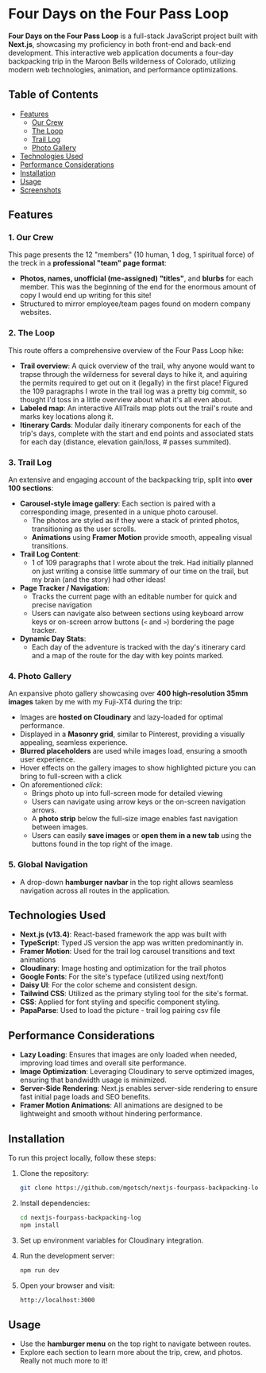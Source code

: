 
# Four Days on the Four Pass Loop

**Four Days on the Four Pass Loop** is a full-stack JavaScript project built with **Next.js**, showcasing my proficiency in both front-end and back-end development. This interactive web application documents a four-day backpacking trip in the Maroon Bells wilderness of Colorado, utilizing modern web technologies, animation, and performance optimizations.

## Table of Contents
- [Features](#features)
  - [Our Crew](#our-crew)
  - [The Loop](#the-loop)
  - [Trail Log](#trail-log)
  - [Photo Gallery](#photo-gallery)
- [Technologies Used](#technologies-used)
- [Performance Considerations](#performance-considerations)
- [Installation](#installation)
- [Usage](#usage)
- [Screenshots](#screensshots)

## Features

### 1. **Our Crew**
This page presents the 12 "members" (10 human, 1 dog, 1 spiritual force) of the treck in a **professional "team" page format**:
- **Photos, names, unofficial (me-assigned) "titles"**, and **blurbs** for each member. This was the beginning of the end for the enormous amount of copy I would end up writing for this site!
- Structured to mirror employee/team pages found on modern company websites.

### 2. **The Loop**
This route offers a comprehensive overview of the Four Pass Loop hike:
- **Trail overview**: A quick overview of the trail, why anyone would want to trapse through the wilderness for several days to hike it, and aquiring the permits required to get out on it (legally) in the first place! Figured the 109 paragraphs I wrote in the trail log was a pretty big commit, so thought I'd toss in a little overview about what it's all even about.
- **Labeled map**: An interactive AllTrails map plots out the trail's route and marks key locations along it.
- **Itinerary Cards**: Modular daily itinerary components for each of the trip's days, complete with the start and end points and associated stats for each day (distance, elevation gain/loss, # passes summited).

### 3. **Trail Log**
An extensive and engaging account of the backpacking trip, split into **over 100 sections**:
- **Carousel-style image gallery**: Each section is paired with a corresponding image, presented in a unique photo carousel.
  - The photos are styled as if they were a stack of printed photos, transitioning as the user scrolls.
  - **Animations** using **Framer Motion** provide smooth, appealing visual transitions.
- **Trail Log Content**: 
  - 1 of 109 paragraphs that I wrote about the trek. Had initially planned on just writing a consise little summary of our time on the trail, but my brain (and the story) had other ideas!
- **Page Tracker / Navigation**: 
  - Tracks the current page with an editable number for quick and precise navigation  
  - Users can navigate also between sections using keyboard arrow keys or on-screen arrow buttons (`<` and `>`) bordering the page tracker.
- **Dynamic Day Stats**: 
  - Each day of the adventure is tracked with the day's itinerary card and a map of the route for the day with key points marked.

### 4. **Photo Gallery**
An expansive photo gallery showcasing over **400 high-resolution 35mm images** taken by me with my Fuji-XT4 during the trip:
- Images are **hosted on Cloudinary** and lazy-loaded for optimal performance.
- Displayed in a **Masonry grid**, similar to Pinterest, providing a visually appealing, seamless experience.
- **Blurred placeholders** are used while images load, ensuring a smooth user experience.
- Hover effects on the gallery images to show highlighted picture you can bring to full-screen with a click 
- On aforementioned *click*:
  - Brings photo up into full-screen mode for detailed viewing
  - Users can navigate using arrow keys or the on-screen navigation arrows.
  - A **photo strip** below the full-size image enables fast navigation between images.
  - Users can easily **save images** or **open them in a new tab** using the buttons found in the top right of the image.

### 5. **Global Navigation**
- A drop-down **hamburger navbar** in the top right allows seamless navigation across all routes in the application.

## Technologies Used
- **Next.js (v13.4)**: React-based framework the app was built with
- **TypeScript**: Typed JS version the app was written predominantly in.
- **Framer Motion**: Used for the trail log carousel transitions and text animations
- **Cloudinary**: Image hosting and optimization for the trail photos
- **Google Fonts**: For the site's typeface (utilized using next/font)
- **Daisy UI**: For the color scheme and consistent design.
- **Tailwind CSS**: Utilized as the primary styling tool for the site's format.
- **CSS**: Applied for font styling and specific component styling.
- **PapaParse**: Used to load the picture - trail log pairing csv file

## Performance Considerations
- **Lazy Loading**: Ensures that images are only loaded when needed, improving load times and overall site performance.
- **Image Optimization**: Leveraging Cloudinary to serve optimized images, ensuring that bandwidth usage is minimized.
- **Server-Side Rendering**: Next.js enables server-side rendering to ensure fast initial page loads and SEO benefits.
- **Framer Motion Animations**: All animations are designed to be lightweight and smooth without hindering performance.

## Installation

To run this project locally, follow these steps:

1. Clone the repository:

   ```bash
   git clone https://github.com/mgotsch/nextjs-fourpass-backpacking-log.git
   ```

2. Install dependencies:

   ```bash
   cd nextjs-fourpass-backpacking-log
   npm install
   ```

3. Set up environment variables for Cloudinary integration.

4. Run the development server:

   ```bash
   npm run dev
   ```

5. Open your browser and visit:

   ```bash
   http://localhost:3000
   ```

## Usage

- Use the **hamburger menu** on the top right to navigate between routes.
- Explore each section to learn more about the trip, crew, and photos. Really not much more to it!
